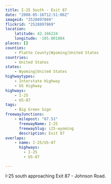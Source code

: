 ```yaml
---
title: I-25 South - Exit 87
date: "2008-05-16T12:51:06Z"
imageid: "2528897869"
flickrid: "2528897869"
location:
    latitude: 42.166224
    longitude: -105.001084
places: []
counties:
    - Platte County|Wyoming|United States
countries:
    - United States
states:
    - Wyoming|United States
highwaytypes:
    - Interstate Highway
    - US Highway
highways:
    - I-25
    - US-87
tags:
    - Big Green Sign
freewayJunctions:
    - milepost: "87.51"
      freewayName: I-25
      freewaySlug: i25-wyoming
      description: Exit 87
overlaps:
    - name: I-25/US-87
      highways:
        - I-25
        - US-87

---
```

I-25 south approaching Exit 87 - Johnson Road.